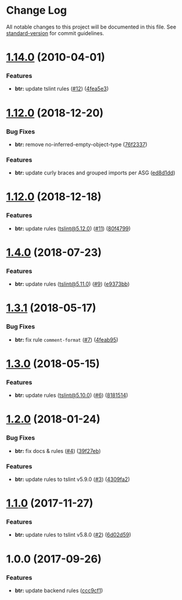 # Change Log

All notable changes to this project will be documented in this file. See [standard-version](https://github.com/conventional-changelog/standard-version) for commit guidelines.

<a name="1.14.0"></a>
# [1.14.0](https://github.com/fulls1z3/node-tslint-rules/compare/v1.12.1...v1.14.0) (2010-04-01)


### Features

* **btr:** update tslint rules ([#12](https://github.com/fulls1z3/node-tslint-rules/issues/12)) ([4fea5e3](https://github.com/fulls1z3/node-tslint-rules/commit/4fea5e3))



<a name="1.12.1"></a>
# [1.12.0](https://github.com/fulls1z3/node-tslint-rules/compare/v1.12.0...v1.12.1) (2018-12-20)


### Bug Fixes

* **btr:** remove no-inferred-empty-object-type ([76f2337](https://github.com/fulls1z3/node-tslint-rules/commit/76f2337))


### Features

* **btr:** update curly braces and grouped imports per ASG ([ed8d1dd](https://github.com/fulls1z3/node-tslint-rules/commit/ed8d1dd))



<a name="1.12.0"></a>
# [1.12.0](https://github.com/fulls1z3/node-tslint-rules/compare/v1.4.0...v1.12.0) (2018-12-18)


### Features

* **btr:** update rules (tslint@5.12.0) ([#11](https://github.com/fulls1z3/node-tslint-rules/issues/11)) ([80f4799](https://github.com/fulls1z3/node-tslint-rules/commit/80f4799))



<a name="1.4.0"></a>
# [1.4.0](https://github.com/fulls1z3/node-tslint-rules/compare/v1.3.1...v1.4.0) (2018-07-23)


### Features

* **btr:** update rules (tslint@5.11.0) ([#9](https://github.com/fulls1z3/node-tslint-rules/issues/9)) ([e9373bb](https://github.com/fulls1z3/node-tslint-rules/commit/e9373bb))



<a name="1.3.1"></a>
# [1.3.1](https://github.com/fulls1z3/node-tslint-rules/compare/v1.3.0...v1.3.1) (2018-05-17)


### Bug Fixes

* **btr:** fix rule `comment-format` ([#7](https://github.com/fulls1z3/node-tslint-rules/issues/7)) ([4feab95](https://github.com/fulls1z3/node-tslint-rules/commit/4feab95))



<a name="1.3.0"></a>
# [1.3.0](https://github.com/fulls1z3/node-tslint-rules/compare/v1.2.0...v1.3.0) (2018-05-15)


### Features

* **btr:** update rules (tslint@5.10.0) ([#6](https://github.com/fulls1z3/node-tslint-rules/issues/6)) ([8181514](https://github.com/fulls1z3/node-tslint-rules/commit/8181514))



<a name="1.2.0"></a>
# [1.2.0](https://github.com/fulls1z3/node-tslint-rules/compare/v1.1.0...v1.2.0) (2018-01-24)


### Bug Fixes

* **btr:** fix docs & rules ([#4](https://github.com/fulls1z3/node-tslint-rules/issues/4)) ([39f27eb](https://github.com/fulls1z3/node-tslint-rules/commit/39f27eb))


### Features

* **btr:** update rules to tslint v5.9.0 ([#3](https://github.com/fulls1z3/node-tslint-rules/issues/3)) ([4309fa2](https://github.com/fulls1z3/node-tslint-rules/commit/4309fa2))



<a name="1.1.0"></a>
# [1.1.0](https://github.com/fulls1z3/node-tslint-rules/compare/v1.0.0...v1.1.0) (2017-11-27)
### Features
* **btr:** update rules to tslint v5.8.0 ([#2](https://github.com/fulls1z3/node-tslint-rules/issues/2)) ([6d02d59](https://github.com/fulls1z3/node-tslint-rules/commit/6d02d59))

<a name="1.0.0"></a>
# 1.0.0 (2017-09-26)
### Features
* **btr:** update backend rules ([ccc9cf1](https://github.com/fulls1z3/node-tslint-rules/commit/ccc9cf1))
